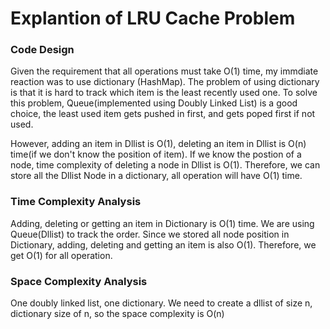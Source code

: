 # Explantion of LRU Cache Problem

### Code Design

Given the requirement that all operations must take O(1) time, my immdiate reaction was to use dictionary (HashMap). The problem of using dictionary is that it is hard to track which item is the least recently used one. To solve this problem, Queue(implemented using Doubly Linked List) is a good choice, the least used item gets pushed in first, and gets poped first if not used.

However, adding an item in Dllist is O(1), deleting an item in Dllist is O(n) time(if we don't know the position of item). If we know the postion of a node, time complexity of deleting a node in Dllist is O(1). Therefore, we can store all the Dllist Node in a dictionary, all operation will have O(1) time.

### Time Complexity Analysis

Adding, deleting or getting an item in Dictionary is O(1) time. We are using Queue(Dllist) to track the order. Since we stored all node position in Dictionary, adding, deleting and getting an item is also O(1). Therefore, we get O(1) for all operation.

### Space Complexity Analysis

One doubly linked list, one dictionary. We need to create a dllist of size n, dictionary size of n, so the space complexity is O(n)

